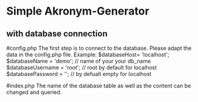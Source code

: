 # Simple Akronym-Generator 
## with database connection

#config.php
The first step is to connect to the database. Please adapt the data in the config.php file. 
Example:
$databaseHost= 'localhost';
$databaseName = 'demo'; // name of your your db_name
$databaseUsername = 'root'; // root by default for localhost 
$databasePassword = '';  // by defualt empty for localhost

#index.php
The name of the database table as well as the content can be changed and queried.
